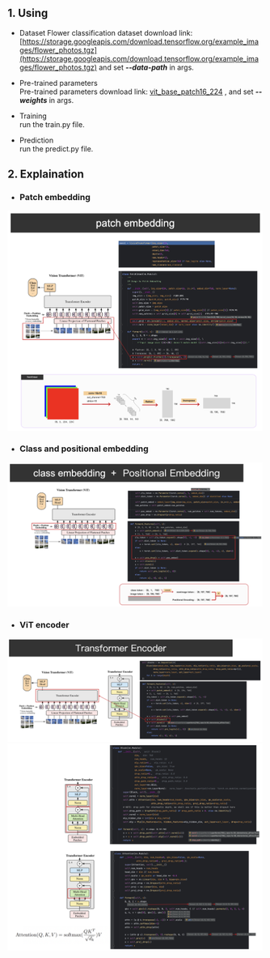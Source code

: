 ## 1. Using
* Dataset 
   Flower classification dataset download link: [https://storage.googleapis.com/download.tensorflow.org/example_images/flower_photos.tgz](https://storage.googleapis.com/download.tensorflow.org/example_images/flower_photos.tgz) and set ***--data-path*** in args.

* Pre-trained parameters   \
   Pre-trained parameters download link: [vit_base_patch16_224](https://github.com/rwightman/pytorch-image-models/releases/download/v0.1-vitjx/jx_vit_base_patch16_224_in21k-e5005f0a.pth) 
   , and set ***--weights*** in args.
   
* Training \
   run the train.py file.

* Prediction \
   run the predict.py file.

## 2. Explaination

* ### Patch embedding
![patch_embedding](md_pictures/patch_embedding.png)

* ### Class and positional embedding
![class&positional_embedding](md_pictures/class&positional_embedding.png)

* ### ViT encoder 
![encoder_1](md_pictures/encoder_1.png)
![encoder_2](md_pictures/encoder_2.png)